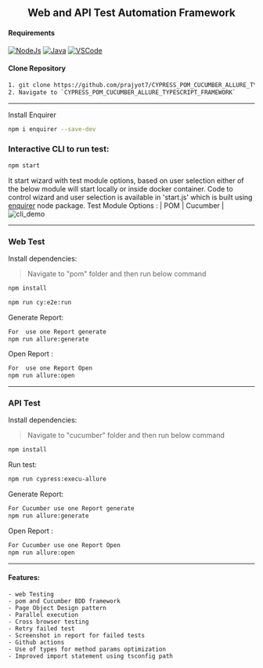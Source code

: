<h2 align="center"> Web and API Test Automation Framework </h2>

#### Requirements

[![NodeJs](https://img.shields.io/badge/-NodeJS%20v12%20OR%20later-%23339933?logo=npm)](https://nodejs.org/en/download/)
[![Java](https://img.shields.io/badge/-JDK-%23007396?logo=java&logoColor=black&)](https://www.oracle.com/java/technologies/downloads/)
[![VSCode](https://img.shields.io/badge/-Visual%20Studio%20Code-%233178C6?logo=visual-studio-code)](https://code.visualstudio.com/download)

#### Clone Repository

```bash
1. git clone https://github.com/prajyot7/CYPRESS_POM_CUCUMBER_ALLURE_TYPESCRIPT_FRAMEWORK.git
2. Navigate to `CYPRESS_POM_CUCUMBER_ALLURE_TYPESCRIPT_FRAMEWORK`

```

---

Install Enquirer

```bash
npm i enquirer --save-dev 
```

### Interactive CLI to run test:

```bash
npm start

```

It start wizard with test module options, based on user selection either of the below module will start locally or inside docker container. Code to control wizard and user selection is available in 'start.js' which is built using [enquirer](https://www.npmjs.com/package/enquirer) node package.
Test Module Options :  | POM | Cucumber | 
![cli_demo](https://user-images.githubusercontent.com/25434538/228750961-11c2c2ac-37ae-40bb-b68c-3ffd572bea61.gif)

---

### Web Test

Install dependencies:

> Navigate to "pom" folder and then run below command

```bash
npm install

```

```bash
npm run cy:e2e:run            

```

Generate Report:

```bash
For  use one Report generate
npm run allure:generate 

```

Open Report :

```bash
For  use one Report Open
npm run allure:open 

```

---

### API Test

Install dependencies:

> Navigate to "cucumber" folder and then run below command

```bash
npm install

```

Run test:

```bash
npm run cypress:execu-allure

```

Generate Report:

```bash
For Cucumber use one Report generate
npm run allure:generate 

```

Open Report :

```bash
For Cucumber use one Report Open
npm run allure:open 

```

---

#### Features:

    - web Testing
    - pom and Cucumber BDD framework
    - Page Object Design pattern
    - Parallel execution
    - Cross browser testing
    - Retry failed test
    - Screenshot in report for failed tests
    - Github actions
    - Use of types for method params optimization
    - Improved import statement using tsconfig path

<!-- #### Tech stacks:

[![Cypress](https://img.shields.io/badge/-WebdriverI/O-EA5906?logo=WebdriverIO&logoColor=white)](https://cypress.io/)
[![TypeScript](https://img.shields.io/badge/-TypeScript-%233178C6?logo=Typescript&logoColor=black)](https://www.typescriptlang.org/)
[![Jasmine](https://img.shields.io/badge/-Jasmine-%238D6748?logo=Jasmine&logoColor=white)](https://Jasminejs.org/)
[![CucumberIO](https://img.shields.io/badge/-Cucumber.io-brightgreen?logo=cucumber&logoColor=white)](https://cucumber.io/)
[![Enquirer](https://img.shields.io/badge/-Enquirer-f0db4f?logoColor=white)](https://github.com/enquirer/enquirer)

#### Folder Structure:

![e2e_framework_folders]("https://user-images.githubusercontent.com/25434538/228564778-0615d317-31d4-4e81-8982-5de3b9b9f90d.png") -->
